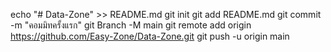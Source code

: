 echo "# Data-Zone" >> README.md 
git init 
git add README.md 
git commit -m "คอมมิทครั้งแรก" 
git Branch -M main 
git remote add origin https://github.com/Easy-Zone/Data-Zone.git
 git push -u origin main
